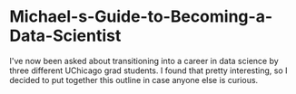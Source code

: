 # Michael-s-Guide-to-Becoming-a-Data-Scientist
I've now been asked about transitioning into a career in data science by three different UChicago grad students. I found that pretty interesting, so I decided to put together this outline in case anyone else is curious.
